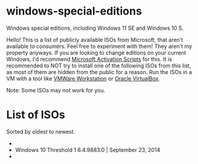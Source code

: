 # windows-special-editions
Windows special editions, including Windows 11 SE and Windows 10 S.


Hello! This is a list of publicly available ISOs from Microsoft, that aren't available to consumers.
Feel free to experiment with them! They aren't my property anyways.
If you are looking to change editions on your current Windows, I'd recommend [Microsoft Activation Scripts](https://github.com/massgravel/Microsoft-Activation-Scripts) for this.
It is recommended to NOT try to install one of the following ISOs from this list, as most of them are hidden from the public for a reason. Run the ISOs in a VM with a tool like [VMWare Workstation](https://vmware-player.en.uptodown.com/windows/download) or [Oracle VirtualBox](https://virtualbox.en.uptodown.com/windows).

Note: Some ISOs may not work for you.


# List of ISOs
Sorted by oldest to newest.

-
- Windows 10 Threshold 1 6.4.9883.0 | September 23, 2014
- 
